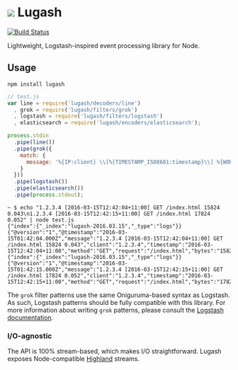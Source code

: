 # ![](http://i.imgur.com/FzNp8lw.png?1) Lugash

[![Build Status](https://travis-ci.org/wowgroup/lugash.svg?branch=master)](https://travis-ci.org/wowgroup/lugash)

Lightweight, Logstash-inspired event processing library for Node.

## Usage
```
npm install lugash
```

```js
// test.js
var line = require('lugash/decoders/line')
  , grok = require('lugash/filters/grok')
  , logstash = require('lugash/filters/logstash')
  , elasticsearch = require('lugash/encoders/elasticsearch');

process.stdin
  .pipe(line())
  .pipe(grok({
    match: {
      message: '%{IP:client} \\[%{TIMESTAMP_ISO8601:timestamp}\\] %{WORD:method} %{URIPATHPARAM:request} %{NUMBER:bytes} %{NUMBER:duration}'
    }
  }))
  .pipe(logstash())
  .pipe(elasticsearch())
  .pipe(process.stdout);
```
```
~ $ echo "1.2.3.4 [2016-03-15T12:42:04+11:00] GET /index.html 15824 0.043\n1.2.3.4 [2016-03-15T12:42:15+11:00] GET /index.html 17824 0.052" | node test.js
{"index":{"_index":"lugash-2016.03.15","_type":"logs"}}
{"@version":"1","@timestamp":"2016-03-15T01:42:04.000Z","message":"1.2.3.4 [2016-03-15T12:42:04+11:00] GET /index.html 15824 0.043","client":"1.2.3.4","timestamp":"2016-03-15T12:42:04+11:00","method":"GET","request":"/index.html","bytes":"15824","duration":"0.043"}
{"index":{"_index":"lugash-2016.03.15","_type":"logs"}}
{"@version":"1","@timestamp":"2016-03-15T01:42:15.000Z","message":"1.2.3.4 [2016-03-15T12:42:15+11:00] GET /index.html 17824 0.052","client":"1.2.3.4","timestamp":"2016-03-15T12:42:15+11:00","method":"GET","request":"/index.html","bytes":"17824","duration":"0.052"}
```

The `grok` filter patterns use the same Oniguruma-based syntax as Logstash. As such, Logstash patterns should be fully compatible with this library. For more information about writing `grok` patterns, please consult the [Logstash documentation](https://www.elastic.co/guide/en/logstash/current/plugins-filters-grok.html).

### I/O-agnostic
The API is 100% stream-based, which makes I/O straightforward. Lugash exposes Node-compatible [Highland](http://highlandjs.org/) streams.
